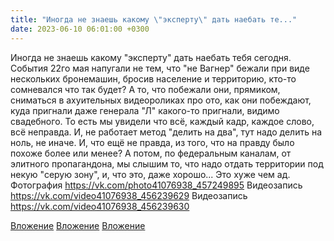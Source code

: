 ```yaml
---
title: "Иногда не знаешь какому \"эксперту\" дать наебать те..."
date: 2023-06-10 06:01:00 +0300
---
```


Иногда не знаешь какому "эксперту" дать наебать тебя сегодня.
События 22го мая напугали не тем, что "не Вагнер" бежали при виде нескольких бронемашин, бросив население и территорию, кто-то сомневался что так будет? А то, что побежали они, прямиком, сниматься в ахуительных видеороликах про ото, как они побеждают, куда пригнали даже генерала "Л" какого-то пригнали, видимо свадебного.
То есть мы увидели что всё, каждый кадр, каждое слово, всё неправда. И, не работает метод "делить на два", тут надо делить на ноль, не иначе. И, что ещё не правда, из того, что на правду было похоже более или менее?
А потом, по федеральным каналам, от элитного пропагандона, мы слышим то, что надо отдать территории под некую "серую зону", и, что это, даже хорошо...
Это хуже чем ад.
Фотография
https://vk.com/photo41076938_457249895
Видеозапись
https://vk.com/video41076938_456239629
Видеозапись
https://vk.com/video41076938_456239630

[Вложение](https://vk.com/photo41076938_457249895)
[Вложение](https://vk.com/video41076938_456239629)
[Вложение](https://vk.com/video41076938_456239630)
